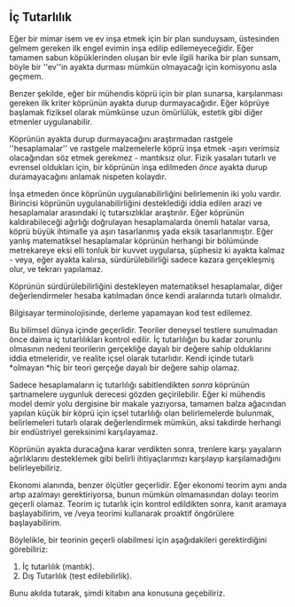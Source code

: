 ## İç Tutarlılık

Eğer bir mimar isem ve ev inşa etmek için bir plan sunduysam, üstesinden gelmem gereken ilk engel evimin inşa edilip edilemeyeceğidir. Eğer tamamen sabun köpüklerinden oluşan bir evle ilgili harika bir plan sunsam, böyle bir ''ev''in ayakta durması mümkün olmayacağı için komisyonu asla geçmem.

Benzer şekilde, eğer bir mühendis köprü için bir plan sunarsa, karşılanması gereken ilk kriter köprünün ayakta durup durmayacağıdır. Eğer köprüye başlamak fiziksel olarak mümkünse uzun ömürlülük, estetik gibi diğer etmenler uygulanabilir.

Köprünün ayakta durup durmayacağını araştırmadan rastgele ''hesaplamalar'' ve rastgele malzemelerle köprü inşa etmek -aşırı verimsiz olacağından söz etmek gerekmez - mantıksız olur. Fizik yasaları tutarlı ve evrensel oldukları için, bir köprünün inşa edilmeden *önce* ayakta durup duramayacağını anlamak nispeten kolaydır.

İnşa etmeden önce köprünün uygulanabilirliğini belirlemenin iki yolu vardır. Birincisi köprünün uygulanabilirliğini desteklediği iddia edilen arazi ve hesaplamalar arasındaki iç tutarsızlıklar araştırılır. Eğer köprünün kaldırabileceği ağırlığı doğrulayan hesaplamalarda önemli hatalar varsa, köprü büyük ihtimalle ya aşırı tasarlanmış yada eksik tasarlanmıştır. Eğer yanlış matematiksel hesaplamalar köprünün herhangi bir bölümünde metrekareye eksi elli tonluk bir kuvvet uygularsa, şüphesiz ki ayakta kalmaz - veya, eğer ayakta kalırsa, sürdürülebilirliği sadece kazara gerçekleşmiş olur, ve tekrarı yapılamaz.

Köprünün sürdürülebilirliğini destekleyen matematiksel hesaplamalar, diğer değerlendirmeler hesaba katılmadan önce kendi aralarında tutarlı olmalıdır.

Bilgisayar terminolojisinde, derleme yapamayan kod test edilemez.

Bu bilimsel dünya içinde geçerlidir. Teoriler deneysel testlere sunulmadan önce daima iç tutarlılıkları kontrol edilir. İç tutarlılığın bu kadar zorunlu olmasının nedeni teorilerin gerçekliğe dayalı bir değere sahip olduklarını iddia etmeleridir, ve realite içsel olarak tutarlıdır. Kendi içinde tutarlı *olmayan *hiç bir teori gerçeğe dayalı bir değere sahip olamaz.

Sadece hesaplamaların iç tutarlılığı sabitlendikten *sonra* köprünün şartnamelere uygunluk derecesi gözden geçirilebilir. Eğer ki mühendis model demir yolu dergisine bir makale yazıyorsa, tamamen balza ağacından yapılan küçük bir köprü için içsel tutarlılığı olan belirlemelerde bulunmak, belirlemeleri tutarlı olarak değerlendirmek mümkün, aksi takdirde herhangi bir endüstriyel gereksinimi karşılayamaz.

Köprünün ayakta duracağına karar verdikten sonra, trenlere karşı yayaların ağırlıklarını desteklemek gibi belirli ihtiyaçlarımızı karşılayıp karşılamadığını belirleyebiliriz.

Ekonomi alanında, benzer ölçütler geçerlidir. Eğer ekonomi teorim aynı anda artıp azalmayı gerektiriyorsa, bunun mümkün olmamasından dolayı teorim geçerli olamaz. Teorim iç tutarlık için kontrol edildikten sonra, kanıt aramaya başlayabilirim, ve /veya teorimi kullanarak proaktif öngörülere başlayabilirim.

Böylelikle, bir teorinin geçerli olabilmesi için aşağıdakileri gerektirdiğini görebiliriz:

1. İç tutarlılık (mantık).
2. Dış Tutarlılık (test edilebilirlik).

Bunu akılda tutarak, şimdi kitabın ana konusuna geçebiliriz.